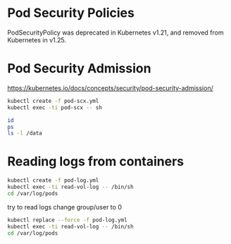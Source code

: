 # Pod Security Policies

PodSecurityPolicy was deprecated in Kubernetes v1.21, and removed from Kubernetes in v1.25.

# Pod Security Admission

https://kubernetes.io/docs/concepts/security/pod-security-admission/


```sh
kubectl create -f pod-scx.yml
kubectl exec -ti pod-scx -- sh
```

```sh
id
ps
ls -l /data
```

# Reading logs from containers

```sh
kubectl create -f pod-log.yml
kubectl exec -ti read-vol-log -- /bin/sh
cd /var/log/pods
```

try to read logs
change group/user to 0
```sh
kubectl replace --force -f pod-log.yml
kubectl exec -ti read-vol-log -- /bin/sh
cd /var/log/pods
```